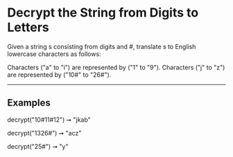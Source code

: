 # Decrypt the String from Digits to Letters

Given a string s consisting from digits and #, translate s to English lowercase characters as follows:

Characters ("a" to "i") are represented by ("1" to "9").
Characters ("j" to "z") are represented by ("10#" to "26#").

---

## Examples

decrypt("10#11#12") ➞ "jkab"

decrypt("1326#") ➞ "acz"

decrypt("25#") ➞ "y"
